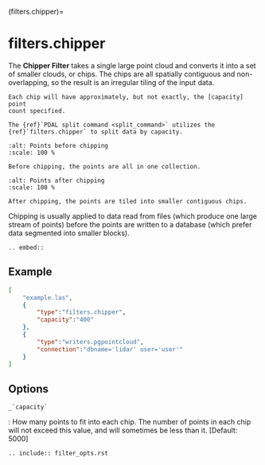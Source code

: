 (filters.chipper)=

# filters.chipper

The **Chipper Filter** takes a single large point cloud and converts it
into a set
of smaller clouds, or chips. The chips are all spatially contiguous and
non-overlapping, so the result is an irregular tiling of the input data.

```{note}
Each chip will have approximately, but not exactly, the [capacity] point
count specified.
```

```{seealso}
The {ref}`PDAL split command <split_command>` utilizes the
{ref}`filters.chipper` to split data by capacity.
```

```{figure} filters.chipper.img1.png
:alt: Points before chipping
:scale: 100 %

Before chipping, the points are all in one collection.
```

```{figure} filters.chipper.img2.png
:alt: Points after chipping
:scale: 100 %

After chipping, the points are tiled into smaller contiguous chips.
```

Chipping is usually applied to data read from files (which produce one large
stream of points) before the points are written to a database (which prefer
data segmented into smaller blocks).

```{eval-rst}
.. embed::
```

## Example

```json
[
    "example.las",
    {
        "type":"filters.chipper",
        "capacity":"400"
    },
    {
        "type":"writers.pgpointcloud",
        "connection":"dbname='lidar' user='user'"
    }
]
```

## Options

`` _`capacity` ``

: How many points to fit into each chip. The number of points in each chip will
  not exceed this value, and will sometimes be less than it. \[Default: 5000\]

```{eval-rst}
.. include:: filter_opts.rst
```
